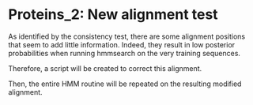 # Proteins_2: New alignment test

As identified by the consistency test, there are some alignment positions
that seem to add little information. Indeed, they result in low posterior
probabilities when running hmmsearch on the very training sequences. 

Therefore, a script will be created to correct this alignment.

Then, the entire HMM routine will be repeated on the resulting modified
alignment. 
